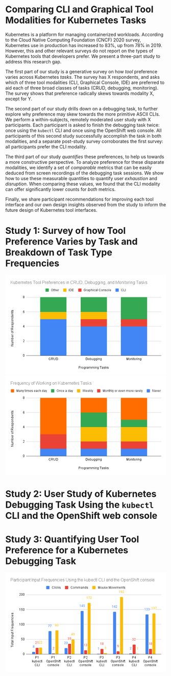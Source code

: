 # Comparing CLI and Graphical Tool Modalities for Kubernetes Tasks

Kubernetes is a platform for managing containerized workloads. According to the Cloud Native Computing Foundation (CNCF) 2020 survey, Kubernetes use in production has increased to 83%, up from 78% in 2019. However, this and other relevant surveys do not report on the types of Kubernetes tools that developers prefer. We present a three-part study to address this research gap.

The first part of our study is a generative survey on how *tool* preference varies across Kubernetes *tasks*. The survey has X respondents, and asks which of three tool modalities (CLI, Graphical Console, IDE) are preferred to aid each of three broad classes of tasks (CRUD, debugging, monitoring). The survey shows that preference radically skews towards modality X, except for Y.

The second part of our study drills down on a debugging task, to further explore why preference may skew towards the more primitive ASCII CLIs. We perform a within-subjects, remotely moderated user study with X participants. Each participant is asked to finish the debugging task twice: once using the `kubectl` CLI and once using the OpenShift web console. All participants of this second study successfully accomplish the task in both modalities, and a separate post-study survey corroborates the first survey: all participants prefer the CLI modality.

The third part of our study *quantifies* these preferences, to help us towards a more constructive perspective. To analyze preference for these disparate modalities, we identify a set of *comparable* metrics that can be easily deduced from screen recordings of the debugging task sessions. We show how to use these measurable quantities to quantify user *exhaustion* and *disruption*. When comparing these values, we found that the CLI modality can offer significantly lower counts for *both* metrics.

Finally, we share participant recommendations for improving each tool interface and our own design insights observed from the study to inform the future design of Kubernetes tool interfaces.

# Study 1: Survey of how Tool Preference Varies by Task and Breakdown of Task Type Frequencies

![Survey0](https://github.com/ux-studies/kubernetes-cli-console-study-2021/blob/main/Survey0.png)
![Survey1](https://github.com/ux-studies/kubernetes-cli-console-study-2021/blob/main/Survey1.png)

# Study 2: User Study of Kubernetes Debugging Task Using the `kubectl` CLI and the OpenShift web console

# Study 3: Quantifying User Tool Preference for a Kubernetes Debugging Task
![Study0](https://github.com/ux-studies/kubernetes-cli-console-study-2021/blob/main/Study0.png)
